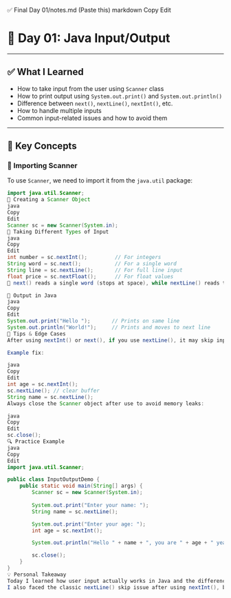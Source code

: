 ✅ Final Day 01/notes.md (Paste this)
markdown
Copy
Edit
# 📝 Day 01: Java Input/Output

---

## ✅ What I Learned

- How to take input from the user using `Scanner` class
- How to print output using `System.out.print()` and `System.out.println()`
- Difference between `next()`, `nextLine()`, `nextInt()`, etc.
- How to handle multiple inputs
- Common input-related issues and how to avoid them

---

## 📌 Key Concepts

### 🔹 Importing Scanner

To use `Scanner`, we need to import it from the `java.util` package:

```java
import java.util.Scanner;
🔹 Creating a Scanner Object
java
Copy
Edit
Scanner sc = new Scanner(System.in);
🔹 Taking Different Types of Input
java
Copy
Edit
int number = sc.nextInt();         // For integers
String word = sc.next();           // For a single word
String line = sc.nextLine();       // For full line input
float price = sc.nextFloat();      // For float values
🔸 next() reads a single word (stops at space), while nextLine() reads the entire line including spaces.

🔹 Output in Java
java
Copy
Edit
System.out.print("Hello ");       // Prints on same line
System.out.println("World!");     // Prints and moves to next line
🧠 Tips & Edge Cases
After using nextInt() or next(), if you use nextLine(), it may skip input because of leftover newline characters. Use an extra sc.nextLine(); to clear it.

Example fix:

java
Copy
Edit
int age = sc.nextInt();
sc.nextLine(); // clear buffer
String name = sc.nextLine();
Always close the Scanner object after use to avoid memory leaks:

java
Copy
Edit
sc.close();
🔍 Practice Example
java
Copy
Edit
import java.util.Scanner;

public class InputOutputDemo {
    public static void main(String[] args) {
        Scanner sc = new Scanner(System.in);
        
        System.out.print("Enter your name: ");
        String name = sc.nextLine();

        System.out.print("Enter your age: ");
        int age = sc.nextInt();

        System.out.println("Hello " + name + ", you are " + age + " years old.");

        sc.close();
    }
}
💡 Personal Takeaway
Today I learned how user input actually works in Java and the difference between various input methods.
I also faced the classic nextLine() skip issue after using nextInt(), but now I understand why and how to fix it. This will help a lot going forward when dealing with real input-heavy programs.
